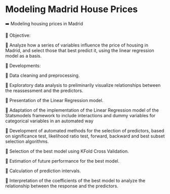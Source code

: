 # Modeling Madrid House Prices

➡️ Modeling housing prices in Madrid

🔻 Objective:

🔸 Analyze how a series of variables influence the price of housing in Madrid, and select those that best predict it, using the linear regression model as a basis.

🔻 Developments:

️🔸 Data cleaning and preprocessing.

️🔸 Exploratory data analysis to preliminarily visualize relationships between the reassessment and the predictors.

️🔸 Presentation of the Linear Regression model.

️🔸 Adaptation of the implementation of the Linear Regression model of the Statsmodels framework to include interactions and dummy variables for categorical variables in an automated way

️🔸 Development of automated methods for the selection of predictors, based on significance test, likelihood ratio test, forward, backward and best subset selection algorithms.

️🔸 Selection of the best model using KFold Cross Validation.

️🔸 Estimation of future performance for the best model.

️🔸 Calculation of prediction intervals.

️🔸 Interpretation of the coefficients of the best model to analyze the relationship between the response and the predictors.

```{tableofcontents}
```
